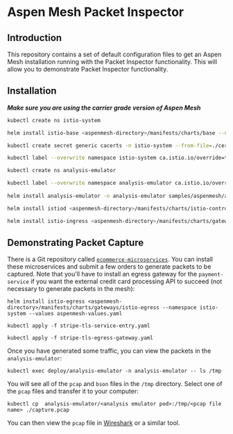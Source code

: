 # Aspen Mesh Packet Inspector

## Introduction

This repository contains a set of default configuration files to get an Aspen Mesh installation running with the Packet Inspector functionality.  This will allow you to demonstrate Packet Inspector functionality.

## Installation

***Make sure you are using the carrier grade version of Aspen Mesh***

``` bash
kubectl create ns istio-system

helm install istio-base <aspenmesh-directory>/manifests/charts/base --namespace istio-system

kubectl create secret generic cacerts -n istio-system --from-file=./certs/cluster1/ca-cert.pem --from-file=./certs/cluster1/ca-key.pem --from-file=./certs/cluster1/root-cert.pem --from-file=./certs/cluster1/cert-chain.pem 

kubectl label --overwrite namespace istio-system ca.istio.io/override=true

kubectl create ns analysis-emulator

kubectl label --overwrite namespace analysis-emulator ca.istio.io/override=true
    
helm install analysis-emulator -n analysis-emulator samples/aspenmesh/analysis-emulator/

helm install istiod <aspenmesh-directory>/manifests/charts/istio-control/istio-discovery/ -n istio-system --values aspenmesh-values.yaml

helm install istio-ingress <aspenmesh-directory>/manifests/charts/gateways/istio-ingress/ -n istio-system --values aspenmesh-values.yaml

```

## Demonstrating Packet Capture

There is a Git repository called [`ecommerce-microservices`](https://github.com/aspenmesh/se-workshop-demo-library/ecommerce-microservices).  You can install these microservices and submit a few orders to generate packets to be captured.  Note that you'll have to install an egress gateway for the `payment-service` if you want the external credit card processing API to succeed (not necessary to generate packets in the mesh): 

```
helm install istio-egress <aspenmesh-directory>/manifests/charts/gateways/istio-egress --namespace istio-system --values aspenmesh-values.yaml 

kubectl apply -f stripe-tls-service-entry.yaml

kubectl apply -f stripe-tls-egress-gateway.yaml
```

Once you have generated some traffic, you can view the packets in the `analysis-emulator`:


```
kubectl exec deploy/analysis-emulator -n analysis-emulator -- ls /tmp
```

You will see all of the `pcap` and `bson` files in the `/tmp` directory.  Select one of the `pcap` files and transfer it to your computer:

```
kubectl cp  analysis-emulator/<analysis emulator pod>:/tmp/<pcap file name> ./capture.pcap
```

You can then view the `pcap` file in [Wireshark](https://www.wireshark.org/)  or a similar tool.
